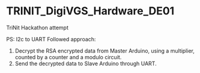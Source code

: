 # TRINIT_DigiVGS_Hardware_DE01
TriNit Hackathon attempt 

PS: I2c to UART
Followed approach:
1. Decrypt the RSA encrypted data from Master Arduino, using a multiplier, counted by a counter and a modulo circuit.
2. Send the decrypted data to Slave Arduino through UART.
